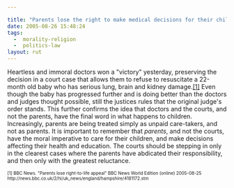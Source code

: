 ```yaml
---

title: "Parents lose the right to make medical decisions for their children"
date: 2005-08-26 15:48:24
tags:
  -  morality-religion
  -  politics-law
layout: rut
---
```


<p>Heartless and immoral doctors won a "victory" yesterday, preserving the decision in a court case that allows them to refuse to resuscitate a 22-month old baby who has serious lung, brain and kidney damage.<a href="http://news.bbc.co.uk/2/hi/uk_news/england/hampshire/4181172.stm">[1]</a> Even though the baby has progressed further and is doing better than the doctors and judges thought possible, still the justices rules that the original judge's order stands.  This further confirms the idea that doctors and the courts, and not the parents, have the final word in what happens to children.  Increasingly, parents are being treated simply as unpaid care-takers, and not as parents.  It is important to remember that <em>parents</em>, and not the courts, have the moral imperative to care for their children, and make decisions affecting their health and education. The courts should be stepping in only in the clearest cases where the parents have abdicated their responsibility, and then only with the greatest reluctance.</p>  <font size="-2"> [1] BBC News.  "Parents lose right-to-life appeal" BBC News World Edition (online) 2005-08-25 http://news.bbc.co.uk/2/hi/uk_news/england/hampshire/4181172.stm </font>

